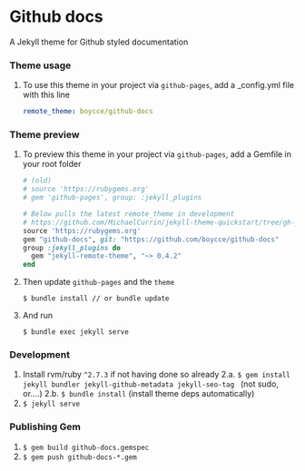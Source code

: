 # Github docs

A Jekyll theme for Github styled documentation

### Theme usage

1. To use this theme in your project via `github-pages`, add a _config.yml file with this line
    ```yaml
    remote_theme: boycce/github-docs
    ```

### Theme preview

1. To preview this theme in your project via `github-pages`, add a Gemfile in your root folder
    ```ruby
    # (old)
    # source 'https://rubygems.org'
    # gem 'github-pages', group: :jekyll_plugins

    # Below pulls the latest remote_theme in development
    # https://github.com/MichaelCurrin/jekyll-theme-quickstart/tree/gh-pages
    source 'https://rubygems.org'
    gem "github-docs", git: "https://github.com/boycce/github-docs"
    group :jekyll_plugins do
      gem "jekyll-remote-theme", "~> 0.4.2"
    end
    ```
2. Then update `github-pages` and the `theme`
    ```
    $ bundle install // or bundle update
    ```
3. And run
    ```
    $ bundle exec jekyll serve
    ```

### Development

1. Install rvm/ruby `^2.7.3` if not having done so already
2.a. `$ gem install jekyll bundler jekyll-github-metadata jekyll-seo-tag ` (not sudo, or....)
2.b. `$ bundle install` (install theme deps automatically)
4. `$ jekyll serve`

### Publishing Gem

1. `$ gem build github-docs.gemspec`
2. `$ gem push github-docs-*.gem`
